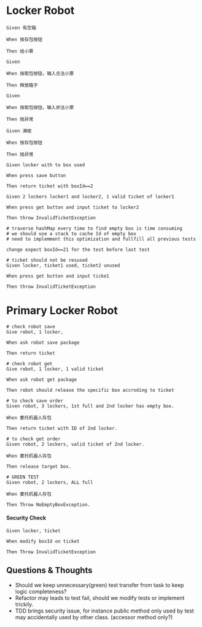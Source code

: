 # Locker Robot
```
Given 有空箱

When 按存包按钮

Then 给小票
```
```
Given 

When 按取包按钮，输入合法小票

Then 释放箱子
```
```
Given 

When 按取包按钮，输入非法小票

Then 抛异常
```

```
Given 满柜

When 按存包按钮

Then 抛异常
```

```
Given locker with to box used

When press save button

Then return ticket with boxId==2
```

```
Given 2 lockers locker1 and locker2, 1 valid ticket of locker1

When press get button and input ticket to locker2

Then throw InvalidTicketException
```

```$xslt
# traverse hashMap every time to find empty box is time consuming
# we should use a stack to cache Id of empty box
# need to implemment this optimization and fullfill all previous tests

change expect boxId==21 for the test before last test
```

```$xslt
# ticket should not be resused
Given locker, ticket1 used, ticket2 unused

When press get button and input ticke1

Then throw InvalidTicketException
```

# Primary Locker Robot
```
# check robot save 
Give robot, 1 locker, 

When ask robot save package

Then return ticket
```

```
# check robot get
Give robot, 1 locker, 1 valid ticket

When ask robot get package

Then robot should release the specific box accroding to ticket
```

```
# to check save order
Given robot, 3 lockers, 1st full and 2nd locker has empty box.

When 委托机器人存包

Then return ticket with ID of 2nd locker.
```

```
# to check get order
Given robot, 2 lockers, valid ticket of 2nd locker.

When 委托机器人存包

Then release target box.
```

```
# GREEN TEST
Given robot, 2 lockers, ALL full 

When 委托机器人存包

Then Throw NoEmptyBoxException.
```
#### Security Check

```
Given locker, ticket

When modify boxId on ticket

Then Throw InvalidTicketException
```


## Questions & Thoughts
- Should we keep unnecessary(green) test transfer from task to keep logic completeness?
- Refactor may leads to test fail, should we modify tests or implement trickily.
- TDD brings security issue, for instance public method only used by test may
accidentally used by other class. (accessor method only?)
 